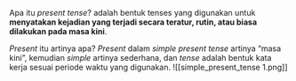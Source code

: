 Apa itu _present tense_? adalah bentuk tenses yang digunakan untuk **menyatakan kejadian yang terjadi secara teratur, rutin, atau biasa dilakukan pada masa kini**.

_Present_ itu artinya apa? _Present_ dalam _simple present tense_ artinya “masa kini”, kemudian _simple_ artinya sederhana, dan _tense_ adalah bentuk kata kerja sesuai periode waktu yang digunakan.
![[simple_present_tense 1.png]]